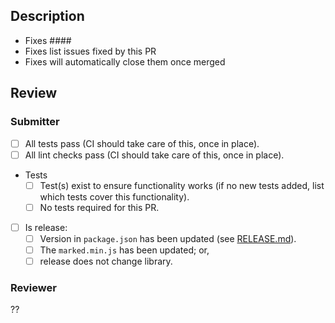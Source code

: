 ## Description

<!-- describe what the PR does -->

- Fixes ####
- Fixes list issues fixed by this PR
- Fixes will automatically close them once merged

## Review

### Submitter

- [ ] All tests pass (CI should take care of this, once in place).
- [ ] All lint checks pass (CI should take care of this, once in place).
- Tests 
  - [ ] Test(s) exist to ensure functionality works (if no new tests added, list which tests cover this functionality).
  - [ ] No tests required for this PR.
- [ ] Is release:
  - [ ] Version in `package.json` has been updated (see [RELEASE.md](RELEASE.md)).
  - [ ] The `marked.min.js` has been updated; or,
  - [ ] release does not change library.

### Reviewer

??